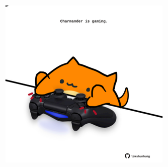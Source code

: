 <!-- built at 16/08/2024, 23:00:54 UTC -->
<p align="center">
  <img width="500" height="500" src="./ReadmeImage.svg">
</p>
